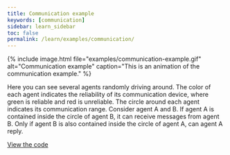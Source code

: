 ```yaml
---
title: Communication example
keywords: [communication]
sidebar: learn_sidebar
toc: false
permalink: /learn/examples/communication/
---
```


{% include image.html file="examples/communication-example.gif" alt="Communication example" caption="This is an animation of the communication example." %}

Here you can see several agents randomly driving around. The color of each agent indicates the reliability of its communication device, where green is reliable and red is unreliable. The circle around each agent indicates its communication range. Consider agent A and B. If agent A is contained inside the circle of agent B, it can receive messages from agent B. Only if agent B is also contained inside the circle of agent A, can agent A reply.

[View the code](https://github.com/rinde/RinSim/blob/master/example/src/main/java/com/github/rinde/rinsim/examples/comm/CommExample.java)